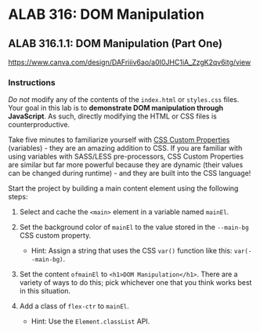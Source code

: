 # ALAB 316: DOM Manipulation

## ALAB 316.1.1: DOM Manipulation (Part One)

https://www.canva.com/design/DAFriiiv6ao/a0I0JHC1iA_ZzgK2qv6itg/view

### Instructions

_Do not_ modify any of the contents of the `index.html` or `styles.css` files. Your goal in this lab is to __demonstrate DOM manipulation through JavaScript__. As such, directly modifying the HTML or CSS files is counterproductive.

Take five minutes to familiarize yourself with [CSS Custom Properties](https://www.canva.com/link?target=https%3A%2F%2Fdeveloper.mozilla.org%2Fen-US%2Fdocs%2FWeb%2FCSS%2FUsing_CSS_custom_properties&design=DAFriiiv6ao&accessRole=viewer&linkSource=document) (variables) - they are an amazing addition to CSS. If you are familiar with using variables with SASS/LESS pre-processors, CSS Custom Properties are similar but far more powerful because they are dynamic (their values can be changed during runtime) - and they are built into the CSS language!

Start the project by building a main content element using the following steps:

1. Select and cache the `<main>` element in a variable named `mainEl`.
2. Set the background color of `mainEl` to the value stored in the `--main-bg` CSS custom property.

    - Hint: Assign a string that uses the CSS `var()` function like this: `var(--main-bg)`.

3. Set the content `ofmainEl` to `<h1>DOM Manipulation</h1>`. There are a variety of ways to do this; pick whichever one that you think works best in this situation.
4. Add a class of `flex-ctr` to `mainEl`.
    - Hint: Use the `Element.classList` API.
